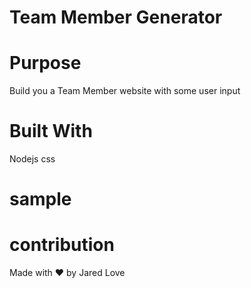 # Team Member Generator

# Purpose

Build you a Team Member website with some user input

# Built With

Nodejs css


# sample



# contribution

Made with ❤️ by Jared Love